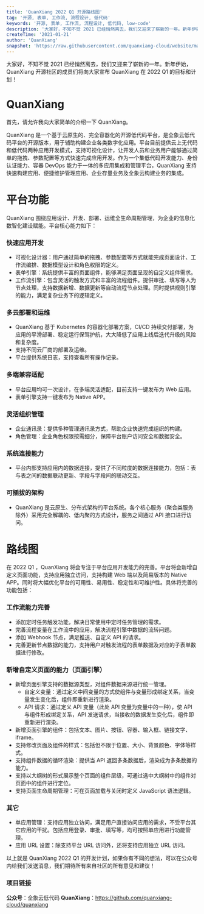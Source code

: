 ```yaml
---
title: 'QuanXiang 2022 Q1 开源路线图'
tag: '开源, 表单, 工作流, 流程设计, 低代码'
keywords: '开源, 表单, 工作流, 流程设计, 低代码, low-code'
description: '大家好，不知不觉 2021 已经悄然离去，我们又迎来了崭新的一年。新年伊始，QuanXiang 开源社区的成员们将向大家宣布 QuanXiang 在 2022 Q1 的目标和计划！'
createTime: '2021-01-21'
author: 'QuanXiang'
snapshot: 'https://raw.githubusercontent.com/quanxiang-cloud/website/main/static/images/blogs/API%20orchestration%20applications%20and%20pain%20points/cover.png'
---
```


大家好，不知不觉 2021 已经悄然离去，我们又迎来了崭新的一年。新年伊始，QuanXiang 开源社区的成员们将向大家宣布 QuanXiang 在 2022 Q1 的目标和计划！

# QuanXiang
首先，请允许我向大家简单的介绍一下 QuanXiang。

QuanXiang 是一个基于云原生的、完全容器化的开源低代码平台，是全象云低代码平台的开源版本，用于辅助构建企业各类数字化应用。平台目前提供云上无代码和低代码两种应用开发模式，支持可视化设计，让开发人员和业务用户能够通过简单的拖拽、参数配置等方式快速完成应用开发。作为一个集低代码开发能力、身份认证能力、容器 DevOps 能力于一体的多应用集成和管理平台，QuanXiang 支持快速构建应用、便捷维护管理应用、企业存量业务及全象云构建业务的集成。

# 平台功能
QuanXiang 围绕应用设计、开发、部署、运维全生命周期管理，为企业的信息化数智化建设赋能。平台核心能力如下：

### 快速应用开发
- 可视化设计器：用户通过简单的拖拽、参数配置等方式就能完成页面设计、工作流编排、数据模型设计和角色权限的定义。
- 表单引擎：系统提供丰富的页面组件，能够满足页面呈现的自定义组件需求。
- 工作流引擎：包含灵活的触发方式和丰富的流程组件。提供审批、填写等人为节点处理，支持数据新增、数据更新等自动流程节点处理。同时提供规则引擎的能力，满足复杂业务下的逻辑定义。

### 多云部署和运维
- QuanXiang 基于 Kubernetes 的容器化部署方案，CI/CD 持续交付部署，为应用的平滑部署、稳定运行保驾护航，大大降低了应用上线后迭代升级的风险和复杂度。
- 支持不同云厂商的部署及运维。
- 平台提供系统日志，支持查看所有操作记录。

### 多端兼容适配
- 平台应用均可一次设计，在多端灵活适配，目前支持一键发布为 Web 应用。
- 表单引擎支持一键发布为 Native APP。

### 灵活组织管理
- 企业通讯录：提供多种管理通讯录方式，帮助企业快速完成组织的构建。
- 角色管理：企业角色权限按需细分，保障平台账户访问安全和数据安全。

### 系统连接能力
- 平台内部支持应用内的数据连接，提供了不同粒度的数据连接能力，包括：表与表之间的数据联动更新、字段与字段间的联动交互。

### 可插拔的架构
- QuanXiang 是云原生、分布式架构的平台系统。各个核心服务（聚合类服务除外）采用完全解耦的、低内聚的方式设计，服务之间通过 API 接口进行访问。

# 路线图
在 2022 Q1 ，QuanXiang 将会专注于平台应用开发能力的完善。平台将会新增自定义页面功能，支持应用独立访问，支持构建 Web 端以及简易版本的 Native APP。同时将大幅优化平台的可用性、易用性、稳定性和可维护性。具体将完善的功能包括：

### 工作流能力完善
- 添加定时任务触发功能，解决日常使用中定时任务管理的需求。
- 完善流程变量在工作流中的应用，解决流程引擎中数据的流转问题。
- 添加 Webhook 节点，满足推送、自定义 API 的请求。
- 完善更新节点数据的能力，支持用户对触发流程的表单数据及对应的子表单数据进行修改。

### 新增自定义页面的能力（页面引擎）
- 新增页面引擎支持的数据源类型，对组件数据来源进行统一管理。
    - 自定义变量：通过定义中间变量的方式使组件与变量形成绑定关系，当变量发生变化后，组件即重新进行渲染。
    - API 请求：通过定义 API 变量（此处 API 变量为变量中的一种），使 API 与组件形成绑定关系，API 发送请求，当接收的数据发生变化后，组件即重新进行渲染。
- 新增页面引擎的组件：包括文本、图片、按钮、容器、输入框、链接文字、iframe。
- 支持修改页面及组件的样式：包括但不限于位置、大小、背景颜色、字体等样式。
- 支持组件数据的循环渲染：提供当 API 返回多条数据后，渲染成为多条数据的能力。
- 支持以大纲树的形式展示整个页面的组件层级，可通过选中大纲树中的组件对页面中的组件进行定位。
- 支持页面生命周期管理：可在页面加载与关闭时定义 JavaScript 语法逻辑。

### 其它
- 单应用管理：支持应用独立访问，满足用户直接访问应用的需求，不受平台其它应用的干扰。包括应用登录、审批、填写等，均可按照单应用进行功能管理。
- 应用 URL 设置：除支持平台 URL 访问外，还将支持应用独立 URL 访问。

以上就是 QuanXiang 2022 Q1 的开发计划，如果你有不同的想法，可以在公众号内给我们发送消息，我们期待所有来自社区的所有意见和建议！

### 项目链接
**公众号**：全象云低代码
**QuanXiang**：https://github.com/quanxiang-cloud/quanxiang





